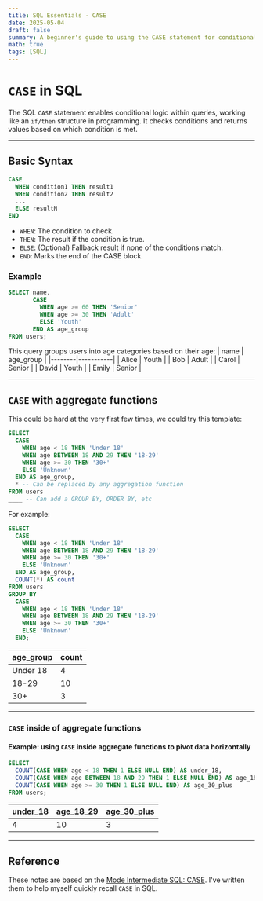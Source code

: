 ```yaml
---
title: SQL Essentials - CASE
date: 2025-05-04
draft: false
summary: A beginner's guide to using the CASE statement for conditional queries
math: true
tags: [SQL]
---
```


# `CASE` in SQL

The SQL `CASE` statement enables conditional logic within queries, working like an `if/then` structure in programming. It checks conditions and returns values based on which condition is met.

---

## Basic Syntax

```sql
CASE
  WHEN condition1 THEN result1
  WHEN condition2 THEN result2
  ...
  ELSE resultN
END
```

- `WHEN`: The condition to check.
- `THEN`: The result if the condition is true.
- `ELSE`: (Optional) Fallback result if none of the conditions match.
- `END`: Marks the end of the CASE block.

### Example

```sql
SELECT name,
       CASE
         WHEN age >= 60 THEN 'Senior'
         WHEN age >= 30 THEN 'Adult'
         ELSE 'Youth'
       END AS age_group
FROM users;
```

This query groups users into age categories based on their age:
| name   | age_group |
|--------|-----------|
| Alice  | Youth     |
| Bob    | Adult     |
| Carol  | Senior    |
| David  | Youth     |
| Emily  | Senior    |

---

## `CASE` with aggregate functions
This could be hard at the very first few times, we could try this template:
```sql
SELECT 
  CASE 
    WHEN age < 18 THEN 'Under 18'
    WHEN age BETWEEN 18 AND 29 THEN '18-29'
    WHEN age >= 30 THEN '30+'
    ELSE 'Unknown'
  END AS age_group,
  * -- Can be replaced by any aggregation function
FROM users
____ -- Can add a GROUP BY, ORDER BY, etc
```

For example:
```sql
SELECT 
  CASE 
    WHEN age < 18 THEN 'Under 18'
    WHEN age BETWEEN 18 AND 29 THEN '18-29'
    WHEN age >= 30 THEN '30+'
    ELSE 'Unknown'
  END AS age_group,
  COUNT(*) AS count
FROM users
GROUP BY 
  CASE 
    WHEN age < 18 THEN 'Under 18'
    WHEN age BETWEEN 18 AND 29 THEN '18-29'
    WHEN age >= 30 THEN '30+'
    ELSE 'Unknown'
  END;
```
| age_group | count |
|-----------|-------|
| Under 18  | 4     |
| 18-29     | 10    |
| 30+       | 3     |

---

### `CASE` inside of aggregate functions
#### Example: using `CASE` inside aggregate functions to pivot data horizontally
```sql
SELECT 
  COUNT(CASE WHEN age < 18 THEN 1 ELSE NULL END) AS under_18,
  COUNT(CASE WHEN age BETWEEN 18 AND 29 THEN 1 ELSE NULL END) AS age_18_29,
  COUNT(CASE WHEN age >= 30 THEN 1 ELSE NULL END) AS age_30_plus
FROM users;
```
| under_18 | age_18_29 | age_30_plus |
|----------|-----------|-------------|
| 4        | 10        | 3           | 

---

## Reference
These notes are based on the [Mode Intermediate SQL: CASE](https://mode.com/sql-tutorial/sql-case). I've written them to help myself quickly recall `CASE` in SQL.